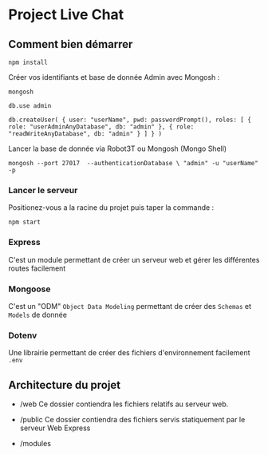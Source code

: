 # Project Live Chat

## Comment bien démarrer

```
npm install
```

Créer vos identifiants et base de donnée Admin avec Mongosh :
```
mongosh

db.use admin

db.createUser( { user: "userName", pwd: passwordPrompt(), roles: [ { role: "userAdminAnyDatabase", db: "admin" }, { role: "readWriteAnyDatabase", db: "admin" } ] } )

```
Lancer la base de donnée via Robot3T ou Mongosh (Mongo Shell)
```
mongosh --port 27017  --authenticationDatabase \ "admin" -u "userName" -p

```

### Lancer le serveur

Positionez-vous a la racine du projet puis taper la commande : 
```
npm start
```

### Express

C'est un module permettant de créer un serveur web et gérer les différentes routes facilement

### Mongoose

C'est un "ODM" `Object Data Modeling` permettant de créer des `Schemas` et `Models` de donnée

### Dotenv

Une librairie permettant de créer des fichiers d'environnement facilement `.env`

## Architecture du projet

- /web
Ce dossier contiendra les fichiers relatifs au serveur web.

- /public
Ce dossier contiendra des fichiers servis statiquement par le serveur Web Express

- /modules
